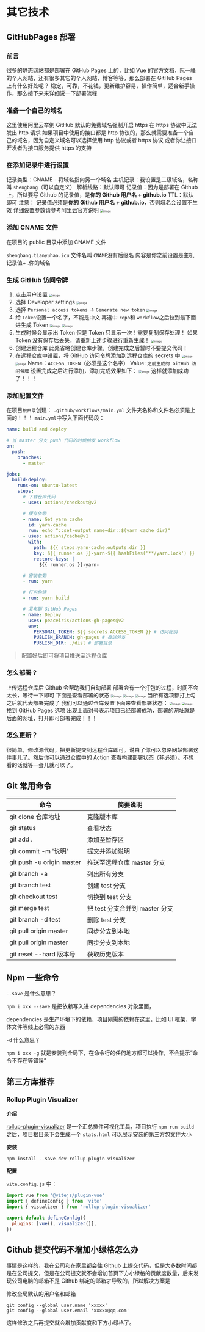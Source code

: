 # 其它技术

## GitHubPages 部署

### 前言

很多的静态网站都是部署在 GitHub Pages 上的，比如 Vue 的官方文档，阮一峰的个人网站，还有很多其它的个人网站、博客等等，那么部署在 GitHub Pages 上有什么好处呢？
稳定，可靠，不花钱，更新维护容易，操作简单，适合新手操作，那么接下来来详细说一下部署流程

### 准备一个自己的域名

这里使用阿里云举例
GitHub 默认的免费域名强制开启 https
在 https 协议中无法发出 http 请求
如果项目中使用的接口都是 http 协议的，那么就需要准备一个自己的域名，因为自定义域名可以选择使用 http 协议或者 https 协议
或者你让接口开发者为接口服务提供 https 的支持

### 在添加记录中进行设置

记录类型：CNAME - 将域名指向另一个域名
主机记录：我设置是二级域名，名称叫 `shengbang`（可以自定义）
解析线路：默认即可
记录值：因为是部署在 Github 上，所以要写 Github 的记录值，是**你的 Github 用户名 + github.io**
TTL：默认即可
注意：
记录值必须是**你的 Github 用户名 + github.io**，否则域名会设置不生效
详细设置参数请参考阿里云官方说明
<img src="https://www.hualigs.cn/image/60f68ac87cea3.jpg" alt="image" style="zoom:50%;" />

### 添加 CNAME 文件

在项目的 public 目录中添加 CNAME 文件

`shengbang.tianyuhao.icu` 文件名叫 `CNAME`没有后缀名
内容是你之前设置是主机记录值+ .你的域名

### 生成 GitHub 访问令牌

1. 点击用户设置
   <img src="https://www.hualigs.cn/image/60f68ac8ae7d8.jpg" alt="image" style="zoom:50%;" />
2. 选择 Developer settings
   <img src="https://www.hualigs.cn/image/60f68ac8ac890.jpg" alt="image" style="zoom:50%;" />
3. 选择 `Personal access tokens` → `Generate new token`
   <img src="https://www.hualigs.cn/image/60f68ac89e626.jpg" alt="image" style="zoom:50%;" />
4. 给 `Token`设置一个名字，不能是中文
   再选中 `repo`和 `workflow`之后拉到最下面进生成 Token
   <img src="https://www.hualigs.cn/image/60f68ac8a7de9.jpg" alt="image" style="zoom:50%;" />
   <img src="https://www.hualigs.cn/image/60f68ac89a2b1.jpg" alt="image" style="zoom:50%;" />
5. 生成时候会显示出 Token 但是 Token 只显示一次！需要复制保存处理！
   如果 Token 没有保存后丢失，请重新上述步骤进行重新生成！
   <img src="https://www.hualigs.cn/image/60f68ac8a8b85.jpg" alt="image" style="zoom:50%;" />
6. 创建远程仓库
   此处省略创建仓库步骤，创建完成之后暂时不要提交代码！
7. 在远程仓库中设置，将 GitHub 访问令牌添加到远程仓库的 secrets 中
   <img src="https://www.hualigs.cn/image/60f68ac8acc30.jpg" alt="image" style="zoom:50%;" />
   <img src="https://www.hualigs.cn/image/60f68ac887d34.jpg" alt="image" style="zoom:50%;" />
   Name：`ACCESS_TOKEN`（必须是这个名字）
   Value: `之前生成的 GitHub 访问令牌`
   设置完成之后进行添加，添加完成效果如下：
   <img src="https://www.hualigs.cn/image/60f68ac8a2ef7.jpg" alt="image" style="zoom:50%;" />
   这样就添加成功了！！！

### 添加配置文件

在项目`根目录`创建：
`.github/workflows/main.yml`
文件夹名称和文件名必须是上面的！！！
`main.yml`中写入下面代码段：

```yml
name: build and deploy

# 当 master 分支 push 代码的时候触发 workflow
on:
  push:
    branches:
      - master

jobs:
  build-deploy:
    runs-on: ubuntu-latest
    steps:
      # 下载仓库代码
      - uses: actions/checkout@v2

      # 缓存依赖
      - name: Get yarn cache
        id: yarn-cache
        run: echo "::set-output name=dir::$(yarn cache dir)"
      - uses: actions/cache@v1
        with:
          path: ${{ steps.yarn-cache.outputs.dir }}
          key: ${{ runner.os }}-yarn-${{ hashFiles('**/yarn.lock') }}
          restore-keys: |
            ${{ runner.os }}-yarn-

      # 安装依赖
      - run: yarn

      # 打包构建
      - run: yarn build

      # 发布到 GitHub Pages
      - name: Deploy
        uses: peaceiris/actions-gh-pages@v2
        env:
          PERSONAL_TOKEN: ${{ secrets.ACCESS_TOKEN }} # 访问秘钥
          PUBLISH_BRANCH: gh-pages # 推送分支
          PUBLISH_DIR: ./dist # 部署目录
```

> 配置好后即可将项目推送至远程仓库

### 怎么部署？

上传远程仓库后 Github 会帮助我们自动部署
部署会有一个打包的过程，时间不会太长，等待一下即可
下面是查看部署的状态
<img src="https://www.hualigs.cn/image/60f68ac8b4794.jpg" alt="image" style="zoom:50%;" />
<img src="https://www.hualigs.cn/image/60f68ac8a3db0.jpg" alt="image" style="zoom:50%;" />
<img src="https://www.hualigs.cn/image/60f68ac8b0eb3.jpg" alt="image" style="zoom:50%;" />
当所有选项都打上勾之后就代表部署完成了
我们可以通过仓库设置下面来查看部署状态：
<img src="https://www.hualigs.cn/image/60f68ac8b354c.jpg" alt="image" style="zoom:50%;" />
<img src="https://www.hualigs.cn/image/60f68ac8b0faa.jpg" alt="image" style="zoom:50%;" />
找到 GitHub Pages 选项 出现上面对号表示项目已经部署成功，部署的网址就是后面的网址，打开即可部署完成！！！

### 怎么更新？

很简单，修改源代码，把更新提交到远程仓库即可。说白了你可以忽略网站部署这件事儿了。然后你可以通过仓库中的 Action 查看构建部署状态（非必须）。不想看的话就等一会儿就可以了。

## Git 常用命令

| 命令                      | 简要说明                       |
| ------------------------- | ------------------------------ |
| git clone 仓库地址        | 克隆版本库                     |
| git status                | 查看状态                       |
| git add .                 | 添加至暂存区                   |
| git commit -m '说明'      | 提交并添加说明                 |
| git push -u origin master | 推送至远程仓库 master 分支     |
| git branch -a             | 列出所有分支                   |
| git branch test           | 创建 test 分支                 |
| git checkout test         | 切换到 test 分支               |
| git merge test            | 把 test 分支合并到 master 分支 |
| git branch -d test        | 删除 test 分支                 |
| git pull origin master    | 同步分支到本地                 |
| git pull origin master    | 同步分支到本地                 |
| git reset --hard 版本号   | 获取历史版本                   |

## Npm 一些命令

`--save` 是什么意思？

`npm i xxx --save` 是把依赖写入进 dependencies 对象里面，

dependencies 是生产环境下的依赖，项目刚需的依赖在这里，比如 UI 框架，字体文件等线上必需的东西

`-d` 什么意思？

`npm i xxx -g` 就是安装到全局下，在命令行的任何地方都可以操作，不会提示“命令不存在等错误”

## 第三方库推荐

### Rollup Plugin Visualizer

**介绍**

[rollup-plugin-visualizer](https://github.com/btd/rollup-plugin-visualizer) 是一个汇总插件可视化工具，项目执行 `npm run build` 之后，项目根目录下会生成一个 `stats.html` 可以展示安装的第三方包文件大小

**安装**

```shell
npm install --save-dev rollup-plugin-visualizer
```

**配置**

`vite.config.js` 中：

```js
import vue from '@vitejs/plugin-vue'
import { defineConfig } from 'vite'
import { visualizer } from 'rollup-plugin-visualizer'

export default defineConfig({
  plugins: [vue(), visualizer()],
})
```

## Github 提交代码不增加小绿格怎么办

事情是这样的，我在公司和在家里都会往 GIthub 上提交代码，但是大多数时间都是在公司提交，但是在公司提交就不会增加首页下方小绿格的贡献度数量，后来发现公司电脑的邮箱不是 Github 绑定的邮箱才导致的，所以解决方案是

修改全局默认的用户名和邮箱

```shell
git config --global user.name 'xxxxx'
git config --global user.email 'xxxxx@qq.com'
```

这样修改之后再提交就会增加贡献度和下方小绿格了。
